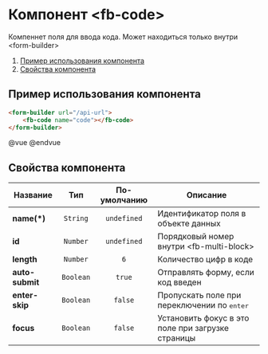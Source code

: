 # Компонент &lt;fb-code&gt;

Компеннет поля для ввода кода. Может находиться только внутри &lt;form-builder&gt;

1. [Пример использования компонента](#fbcd-example)
2. [Свойства компонента](#fbcd-options)

## <a name="fbcd-example"></a> Пример использования компонента

```html
<form-builder url="/api-url">
    <fb-code name="code"></fb-code>
</form-builder>
```

@vue
<form-builder url="/api-url">
    <fb-code name="code"></fb-code>
</form-builder>
@endvue


## <a name="fbcd-options"></a> Свойства компонента

| Название            | Тип                | По-умолчанию        | Описание                                          |
|---------------------|:------------------:|:-------------------:|---------------------------------------------------|
| **name(*)**         | `String`           | `undefined`         | Идентификатор поля в объекте данных               |
| **id**              | `Number`           | `undefined`         | Порядковый номер внутри &lt;fb-multi-block&gt;    |
| **length**          | `Number`           | `6`                 | Количество цифр в коде                            |
| **auto-submit**     | `Boolean`          | `true`              | Отправлять форму, если код введен                 |
| **enter-skip**      | `Boolean`          | `false`             | Пропускать поле при переключении по <kbd>enter</kbd> |
| **focus**           | `Boolean`          | `false`             | Установить фокус в это поле при загрузке страницы |
